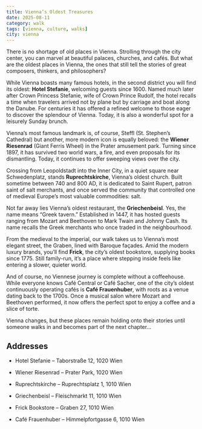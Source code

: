 ```yaml
---
title: Vienna’s Oldest Treasures
date: 2025-08-11
category: walk
tags: [vienna, culture, walks]
city: vienna
---
```

There is no shortage of old places in Vienna. Strolling through the city center, you can marvel at beautiful palaces, churches, and cafés. But what are the oldest places in Vienna, the ones that still tell the stories of great composers, thinkers, and philosophers?

While Vienna boasts many famous hotels, in the second district you will find its oldest: **Hotel Stefanie**, welcoming guests since 1600. Named much later after Crown Princess Stefanie, wife of Crown Prince Rudolf, the hotel recalls a time when travelers arrived not by plane but by carriage and boat along the Danube. For centuries it has offered a refined welcome to those eager to discover the splendour of Vienna. Today, it is also a wonderful spot for a leisurely Sunday brunch.

Vienna’s most famous landmark is, of course, Steffl (St. Stephen’s Cathedral) but another, more modern icon is equally beloved: the **Wiener Riesenrad** (Giant Ferris Wheel) in the Prater amusement park. Turning since 1897, it has survived two world wars, a fire, and even proposals for its dismantling. Today, it continues to offer sweeping views over the city.

Crossing from Leopoldstadt into the Inner City, in a quiet square near Schwedenplatz, stands **Ruprechtskirche**, Vienna’s oldest church. Built sometime between 740 and 800 AD, it is dedicated to Saint Rupert, patron saint of salt merchants, and once served the community that controlled one of medieval Europe’s most valuable commodities: salt.

Not far away lies Vienna’s oldest restaurant, the **Griechenbeisl**. Yes, the name means “Greek tavern.” Established in 1447, it has hosted guests ranging from Mozart and Beethoven to Mark Twain and Johnny Cash. Its name recalls the Greek merchants who once traded in the neighbourhood.

From the medieval to the imperial, our walk takes us to Vienna’s most elegant street, the Graben, lined with Baroque façades. Amid the modern luxury brands, you’ll find **Frick**, the city’s oldest bookstore, supplying books since 1775. Still family-run, it’s a place where stepping inside feels like entering a slower, quieter world.

And of course, no Viennese journey is complete without a coffeehouse. While everyone knows Café Central or Café Sacher, one of the city’s oldest continuously operating cafés is **Café Frauenhuber**, with roots as a venue dating back to the 1700s. Once a musical salon where Mozart and Beethoven performed, it now offers the perfect spot to enjoy a coffee and a slice of torte.

Vienna changes, but these places remain holding onto their stories until someone walks in and becomes part of the next chapter...

## Addresses

 - Hotel Stefanie – Taborstraße 12, 1020 Wien
 - Wiener Riesenrad – Prater Park, 1020 Wien
 - Ruprechtskirche – Ruprechtsplatz 1, 1010 Wien
 - Griechenbeisl – Fleischmarkt 11, 1010 Wien
 - Frick Bookstore – Graben 27, 1010 Wien

 - Café Frauenhuber – Himmelpfortgasse 6, 1010 Wien

